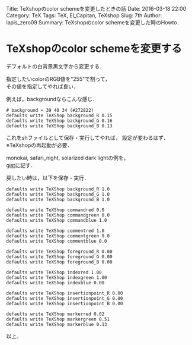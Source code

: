 Title: TeXshopのcolor schemeを変更したときの話
Date: 2016-03-18 22:00
Category: TeX
Tags: TeX, El_Capitan, TeXshop
Slug: 7th
Author: lapis_zero09
Summary: TeXshopのcolor schemeを変更した時のHowto．

# TeXshopのcolor schemeを変更する

デフォルトの白背景黒文字から変更する．  

指定したいcolorのRGB値を"255"で割って，  
その値を指定してやれば良い．  

例えば，backgroundならこんな感じ．  

```
# background = 39 40 34 (#272822)
defaults write TeXShop background_R 0.15
defaults write TeXShop background_G 0.16
defaults write TeXShop background_B 0.13
```

これをshファイルとして保存・実行してやれば，
設定が変わるはず．  
※TeXshopの再起動が必要．

monokai, safari_night, solarized dark lightの例を，  
[gist](https://gist.github.com/lapis-zero09/7f973b2d80d2486510f9)に記す．  



戻したい時は，以下を保存・実行．  

```
defaults write TeXShop background_R 1.0
defaults write TeXShop background_G 1.0
defaults write TeXShop background_B 1.0

defaults write TeXShop commandred 0.0
defaults write TeXShop commandgreen 0.0
defaults write TeXShop commandblue 1.0

defaults write TeXShop commentred 1.0
defaults write TeXShop commentgreen 0.0
defaults write TeXShop commentblue 0.0

defaults write TeXShop foreground_R 0.00
defaults write TeXShop foreground_G 0.00
defaults write TeXShop foreground_B 0.00

defaults write TeXShop indexred 1.00
defaults write TeXShop indexgreen 1.00
defaults write TeXShop indexblue 0.00

defaults write TeXShop insertionpoint_R 0.00
defaults write TeXShop insertionpoint_G 0.00
defaults write TeXShop insertionpoint_B 0.00

defaults write TeXShop markerred 0.02
defaults write TeXShop markergreen 0.51
defaults write TeXShop markerblue 0.13
```


以上．  
